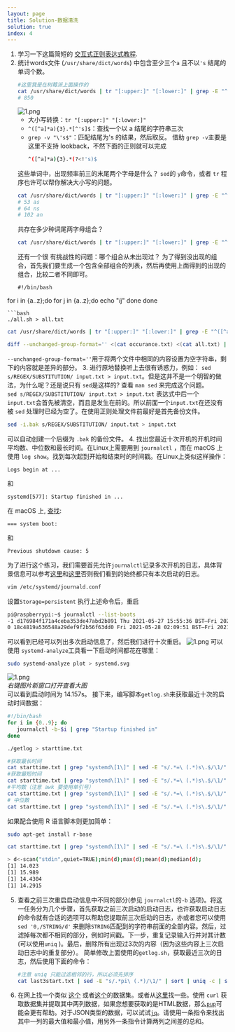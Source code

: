 ```yaml
---
layout: page
title: Solution-数据清洗
solution: true
index: 4
---
```

1. 学习一下这篇简短的 [交互式正则表达式教程](https://regexone.com/).
2. 统计words文件 (`/usr/share/dict/words`) 中包含至少三个`a` 且不以`'s` 结尾的单词个数。
   ```bash
   #这里我是在树莓派上面操作的
   cat /usr/share/dict/words | tr "[:upper:]" "[:lower:]" | grep -E "^([^a]*a){3}.*$" | grep -v "'s$" | wc -l
   # 850
   ```
   ![1.png]({{site.url}}/2020/solutions/images/4/1.png)
   * 大小写转换：`tr "[:upper:]" "[:lower:]"`  
   * `^([^a]*a){3}.*[^'s]$`：查找一个以 a 结尾的字符串三次
   * `grep -v "\'s$"`：匹配结尾为's 的结果，然后取反。
      借助 `grep -v`主要是这里不支持 lookback，不然下面的正则就可以完成
      ```bash
      ^([^a]*a){3}.*(?<!'s)$
      ```
   这些单词中，出现频率前三的末尾两个字母是什么？ `sed`的 `y`命令，或者 `tr` 程序也许可以帮你解决大小写的问题。
   ```bash
   cat /usr/share/dict/words | tr "[:upper:]" "[:lower:]" | grep -E "^([^a]*a){3}.*$" | grep -v "'s$" | sed -E "s/.*([a-z]{2})$/\1/" | sort | uniq -c | sort | tail -n3
   # 53 as
   # 64 ns
   # 102 an
   ```
   共存在多少种词尾两字母组合？
   ```bash
   cat /usr/share/dict/words | tr "[:upper:]" "[:lower:]" | grep -E "^([^a]*a){3}.*$" | grep -v "'s$" | sed -E "s/.*([a-z]{2})$/\1/" | sort | uniq | wc -l
   ```
   还有一个很 有挑战性的问题：哪个组合从未出现过？
   为了得到没出现的组合，首先我们要生成一个包含全部组合的列表，然后再使用上面得到的出现的组合，比较二者不同即可。
   ```
   #!/bin/bash
  for i in {a..z};do
      for j in {a..z};do
         echo  "$i$j"
      done
   done
  ```
  ```bash
  ./all.sh > all.txt
  ```
   ```bash
   cat /usr/share/dict/words | tr "[:upper:]" "[:lower:]" | grep -E "^([^a]*a){3}.*$" | grep -v "'s$" | sed -E "s/.*([a-z]{2})$/\1/" | sort | uniq > occurance.txt
   ```
   ```bash
   diff --unchanged-group-format='' <(cat occurance.txt) <(cat all.txt) | wc -l
   ```
   `--unchanged-group-format=''`用于将两个文件中相同的内容设置为空字符串，剩下的内容就是差异的部分。
3. 进行原地替换听上去很有诱惑力，例如：
   `sed s/REGEX/SUBSTITUTION/ input.txt > input.txt`。但是这并不是一个明智的做法，为什么呢？还是说只有 `sed`是这样的? 查看 `man sed` 来完成这个问题。  
   `sed s/REGEX/SUBSTITUTION/ input.txt > input.txt` 表达式中后一个 `input.txt`会首先被清空，而且是发生在前的。所以前面一个`input.txt`在还没有被 `sed` 处理时已经为空了。在使用正则处理文件前最好是首先备份文件。
   ```bash
   sed -i.bak s/REGEX/SUBSTITUTION/ input.txt > input.txt
   ```
   可以自动创建一个后缀为 `.bak` 的备份文件。
4. 找出您最近十次开机的开机时间平均数、中位数和最长时间。在Linux上需要用到 `journalctl` ，而在 macOS 上使用 `log show`。找到每次起到开始和结束时的时间戳。在Linux上类似这样操作：
   ```
   Logs begin at ...
   ```
   和
   ```
   systemd[577]: Startup finished in ...
   ```
   在 macOS 上, [查找](https://eclecticlight.co/2018/03/21/macos-unified-log-3-finding-your-way/):

   ```
   === system boot:
   ```
   和
   ```
   Previous shutdown cause: 5
   ```
   为了进行这个练习，我们需要首先允许`journalctl`记录多次开机的日志，具体背景信息可以参考[这里](https://www.digitalocean.com/community/tutorials/how-to-use-journalctl-to-view-and-manipulate-systemd-logs)和[这里](https://askubuntu.com/questions/765315/how-to-find-previous-boot-log-after-ubuntu-16-04-restarts)否则我们看到的始终都只有本次启动的日志。
   ```bash
   vim /etc/systemd/journald.conf
   ```
   设置`Storage=persistent`
   执行上述命令后，重启
   ```bash
   pi@raspberrypi:~$ journalctl --list-boots
   -1 d176984f171a4ceba353de47abd2b891 Thu 2021-05-27 15:55:36 BST—Fri 2021-05-28 02:09:50 BST
   0 18c4819a536548a29def9f2b56f63dd0 Fri 2021-05-28 02:09:51 BST—Fri 2021-05-28 02:25:50 BST
  ```
   可以看到已经可以列出多次启动信息了，然后我们进行十次重启。
   ![1.png]({{site.url}}/2020/solutions/images/4/2.png)
   可以使用 `systemd-analyze`工具看一下启动时间都花在哪里：
   ```bash
   sudo systemd-analyze plot > systemd.svg
   ```
   ![1.png]({{site.url}}/2020/solutions/images/4/3.svg)  
   *右键图片新窗口打开查看大图*  
   可以看到启动时间为 14.157s。
   接下来，编写脚本`getlog.sh`来获取最近十次的启动时间数据：
   ```bash
   #!/bin/bash
   for i in {0..9}; do
      journalctl -b-$i | grep "Startup finished in"
   done
   ```
   ```bash
   ./getlog > starttime.txt
   ```
   ```bash
   #获取最长时间
   cat starttime.txt | grep "systemd\[1\]" | sed -E "s/.*=\ (.*)s\.$/\1/"| sort | tail -n1
   #获取最短时间
   cat starttime.txt | grep "systemd\[1\]" | sed -E "s/.*=\ (.*)s\.$/\1/"| sort -r | tail -n1
   #平均数（注意 awk 要使用单引号）
   cat starttime.txt | grep "systemd\[1\]" | sed -E "s/.*=\ (.*)s\.$/\1/"| paste -sd+ | bc -l | awk '{print $1/10}'
   # 中位数
   cat starttime.txt | grep "systemd\[1\]" | sed -E "s/.*=\ (.*)s\.$/\1/"| sort |paste -sd\  | awk '{print ($5+$6)/2}'
   ```
   如果配合使用 R 语言脚本则更加简单：
   ```bash
   sudo apt-get install r-base
   ```
   ```bash
   cat starttime.txt | grep "systemd\[1\]" | sed -E "s/.*=\ (.*)s\.$/\1/"| sort | R -e 'd<-scan("stdin",quiet=TRUE);min(d);max(d);mean(d);median(d);'
   ```
   ```bash
   > d<-scan("stdin",quiet=TRUE);min(d);max(d);mean(d);median(d);
   [1] 14.023
   [1] 15.989
   [1] 14.4304
   [1] 14.2915
   ```

5. 查看之前三次重启启动信息中不同的部分(参见 `journalctl`的`-b` 选项)。将这一任务分为几个步骤，首先获取之前三次启动的启动日志，也许获取启动日志的命令就有合适的选项可以帮助您提取前三次启动的日志，亦或者您可以使用`sed '0,/STRING/d'` 来删除`STRING`匹配到的字符串前面的全部内容。然后，过滤掉每次都不相同的部分，例如时间戳。下一步，重复记录输入行并对其计数(可以使用`uniq` )。最后，删除所有出现过3次的内容（因为这些内容上三次启动日志中的重复部分）。
   简单修改上面使用的`getlog.sh`，获取最近三次的日志，然后使用下面的命令：
   ```bash
   #注意 uniq 只能过滤相邻的行，所以必须先排序
   cat last3start.txt | sed -E "s/.*pi\ (.*)/\1/" | sort | uniq -c | sort | awk '$1!=3  { print }'
   ```
6. 在网上找一个类似 [这个](https://stats.wikimedia.org/EN/TablesWikipediaZZ.htm) 或者[这个](https://ucr.fbi.gov/crime-in-the-u.s/2016/crime-in-the-u.s.-2016/topic-pages/tables/table-1)的数据集。或者从[这里](https://www.springboard.com/blog/free-public-data-sets-data-science-project/)找一些。使用 `curl` 获取数据集并提取其中两列数据，如果您想要获取的是HTML数据，那么[`pup`](https://github.com/EricChiang/pup)可能会更有帮助。对于JSON类型的数据，可以试试[`jq`](https://stedolan.github.io/jq/)。请使用一条指令来找出其中一列的最大值和最小值，用另外一条指令计算两列之间差的总和。

